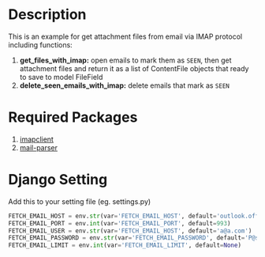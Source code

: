 # Description

This is an example for get attachment files from email via IMAP protocol including functions:
1. **get_files_with_imap:** open emails to mark them as `SEEN`, then get attachment files and return it as a list of ContentFile objects that ready to save to model FileField 
1. **delete_seen_emails_with_imap:** delete emails that mark as `SEEN`

# Required Packages

1. [imapclient](https://pypi.org/project/IMAPClient/)
1. [mail-parser](https://pypi.org/project/mail-parser/)

# Django Setting

Add this to your setting file (eg. settings.py)

```python
FETCH_EMAIL_HOST = env.str(var='FETCH_EMAIL_HOST', default='outlook.office365.com')
FETCH_EMAIL_PORT = env.int(var='FETCH_EMAIL_PORT', default=993)
FETCH_EMAIL_USER = env.str(var='FETCH_EMAIL_HOST', default='a@a.com')
FETCH_EMAIL_PASSWORD = env.str(var='FETCH_EMAIL_PASSWORD', default='P@ssw0rd')
FETCH_EMAIL_LIMIT = env.int(var='FETCH_EMAIL_LIMIT', default=None)
```

